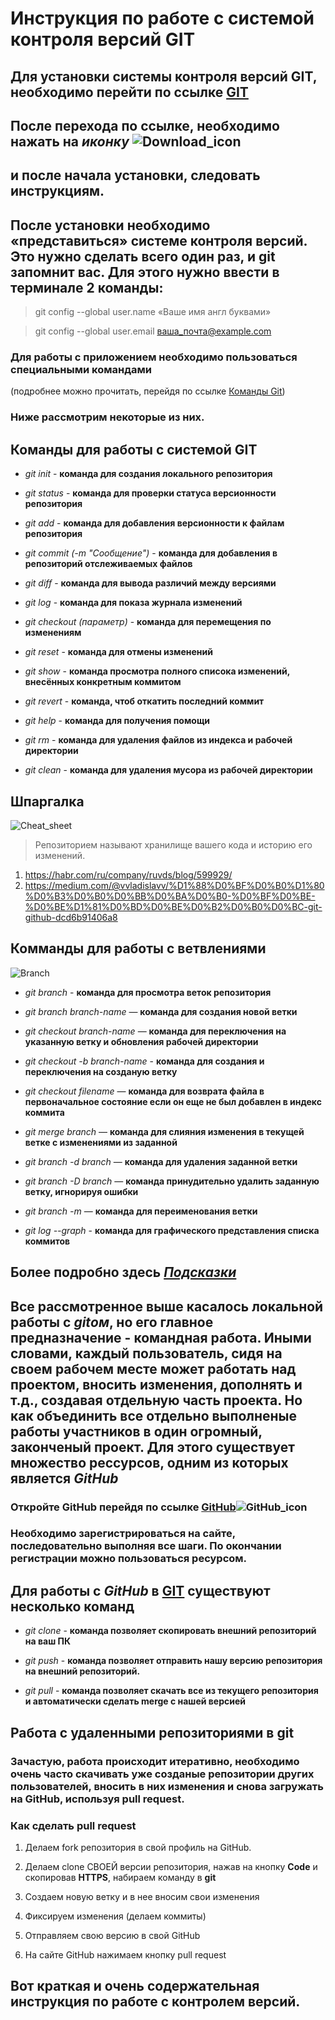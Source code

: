 # Инструкция по работе с системой контроля версий GIT

## **Для установки системы контроля версий GIT, необходимо перейти по ссылке [GIT](https://git-scm.com/download/win)**

 ## После перехода по ссылке, необходимо нажать на _**иконку**_ ![Download_icon](Download_icon.jpg)
## и после начала установки, следовать инструкциям.

## После установки необходимо «представиться» системе контроля версий. Это нужно сделать всего один раз, и git запомнит вас. Для этого нужно ввести в терминале 2 команды:
>git config --global user.name «Ваше имя англ буквами»

>git config --global user.email ваша_почта@example.com

### Для работы с приложением необходимо пользоваться специальными командами
(подробнее можно прочитать, перейдя по ссылке [Команды Git](https://git-scm.com/book/ru/v2/%D0%9F%D1%80%D0%B8%D0%BB%D0%BE%D0%B6%D0%B5%D0%BD%D0%B8%D0%B5-C%3A-%D0%9A%D0%BE%D0%BC%D0%B0%D0%BD%D0%B4%D1%8B-Git-%D0%9E%D1%81%D0%BD%D0%BE%D0%B2%D0%BD%D1%8B%D0%B5-%D0%BA%D0%BE%D0%BC%D0%B0%D0%BD%D0%B4%D1%8B))

### Ниже рассмотрим некоторые из них.

## Команды для работы с системой GIT

* *git init* - **команда для создания локального репозитория**

* *git status* - **команда для проверки статуса версионности репозитория**

* *git add* - **команда для добавления версионности к файлам репозитория**

* *git commit (-m "Сообщение")* - **команда для добавления в репозиторий отслеживаемых файлов**

* *git diff* - **команда для вывода различий между версиями**

* *git log* - **команда для показа журнала изменений**

* *git checkout (параметр)* - **команда для перемещения по изменениям** 

* *git reset* - **команда для отмены изменений**

* *git show* - **команда просмотра полного списока изменений, внесённых конкретным коммитом** 

* *git revert* - **команда, чтоб откатить последний коммит**

* *git help* - **команда для получения помощи**

* *git rm* - **команда для удаления файлов из индекса и рабочей директории**

* *git clean* - **команда для удаления мусора из рабочей директории**

## **Шпаргалка**

![Cheat_sheet](Cheat_sheet.jpg)

>Репозиторием называют хранилище вашего кода и историю его изменений.

1. <https://habr.com/ru/company/ruvds/blog/599929/>
2. <https://medium.com/@vvladislavv/%D1%88%D0%BF%D0%B0%D1%80%D0%B3%D0%B0%D0%BB%D0%BA%D0%B0-%D0%BF%D0%BE-%D0%BE%D1%81%D0%BD%D0%BE%D0%B2%D0%B0%D0%BC-git-github-dcd6b91406a8>
## Комманды для работы с ветвлениями

![Branch](Branch.jpg)

* *git branch* - **команда для просмотра веток репозитория**

* *git branch branch-name* — **команда для создания новой ветки**

* *git checkout branch-name* — **команда для переключения на указанную ветку и обновления рабочей директории**

* *git checkout -b branch-name* - **команда для создания и переключения на созданую ветку**

* *git checkout filename* — **команда для возврата файла в первоначальное состояние если он еще не был добавлен в индекс коммита**

* *git merge branch* — **команда для слияния изменения в текущей ветке с изменениями из заданной**

* *git branch -d branch* — **команда для удаления заданной ветки**

* *git branch -D branch* — **команда принудительно удалить заданную ветку, игнорируя ошибки**

* *git branch -m <oldname> <newname>* — **команда для переименования ветки**

* *git log --graph* - **команда для графического представления списка коммитов**

## Более подробно здесь *[Подсказки](https://agladky.ru/blog/git-cheat-sheet/)*

## Все рассмотренное выше касалось локальной работы с *gitом*, но его главное предназначение - командная работа. Иными словами, каждый пользователь, сидя на своем рабочем месте может работать над проектом, вносить изменения, дополнять и т.д., создавая отдельную часть проекта. Но как объединить все отдельно выполненые работы участников в один огромный, законченый проект. Для этого существует множество рессурсов, одним из которых является _**GitHub**_ 

### Откройте GitHub перейдя по ссылке **[GitHub](https://github.com/)**![GitHub_icon](GitHub_icon.jpg)

### Необходимо зарегистрироваться на сайте, последовательно выполняя все шаги. По окончании регистрации можно пользоваться ресурсом.

## Для работы с _**GitHub**_ в **[GIT](https://git-scm.com/download/win)** существуют несколько команд

* *git clone* - **команда позволяет скопировать внешний репозиторий на ваш ПК**

* *git push* - **команда позволяет отправить нашу версию репозитория на внешний репозиторий.**

* *git pull* - **команда  позволяет скачать все из текущего репозитория и автоматически
сделать merge с нашей версией**  

## Работа с удаленными репозиториями в git

### Зачастую, работа происходит итеративно, необходимо очень часто скачивать уже созданые репозитории других пользователей, вносить в них изменения и снова загружать на GitHub, используя pull request.

### Как сделать pull request

1. Делаем fork репозитория в свой профиль на GitHub.

2. Делаем clone СВОЕЙ версии репозитория, нажав на кнопку **Code** и скопировав **HTTPS**, набираем команду в **git**

3. Создаем новую ветку и в нее вносим свои изменения

4. Фиксируем изменения (делаем коммиты)

5. Отправляем свою версию в свой GitHub

6. На сайте GitHub нажимаем кнопку pull request 

## Вот краткая и очень содержательная инструкция по работе с контролем версий.